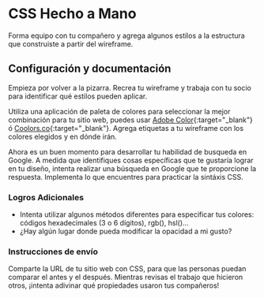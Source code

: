 # CSS Hecho a Mano

Forma equipo con tu compañero y agrega algunos estilos a la estructura que construiste a partir del wireframe.

## Configuración y documentación

Empieza por volver a la pizarra. Recrea tu wireframe y trabaja con tu socio para identificar qué estilos pueden aplicar.

Utiliza una aplicación de paleta de colores para seleccionar la mejor combinación para tu sitio web, puedes usar [Adobe Color](https://color.adobe.com/create/color-wheel){:target="_blank"} ó [Coolors.co](https://coolors.co){:target="_blank"}. Agrega etiquetas a tu wireframe con los colores elegidos y en dónde irán.

Ahora es un buen momento para desarrollar tu habilidad de busqueda en Google. A medida que identifiques cosas específicas que te gustaría lograr en tu diseño, intenta realizar una búsqueda en Google que te proporcione la respuesta. Implementa lo que encuentres para practicar la sintáxis CSS.

### Logros Adicionales

- Intenta utilizar algunos métodos diferentes para especificar tus colores: códigos hexadecimales (3 o 6 dígitos), rgb(), hsl()...
- ¿Hay algún lugar donde pueda modificar la opacidad a mi gusto?

### Instrucciones de envío

Comparte la URL de tu sitio web con CSS, para que las personas puedan comparar el antes y el después. Mientras revisas el trabajo que hicieron otros, ¡intenta adivinar qué propiedades usaron tus compañeros!
